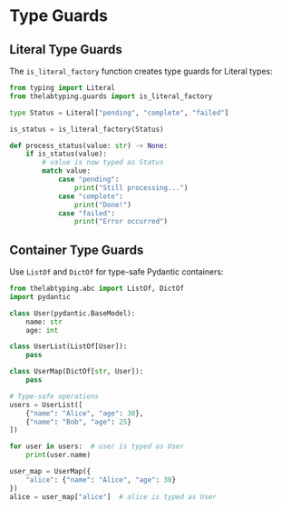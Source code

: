 # Type Guards

## Literal Type Guards

The `is_literal_factory` function creates type guards for Literal types:

```py
from typing import Literal
from thelabtyping.guards import is_literal_factory

type Status = Literal["pending", "complete", "failed"]

is_status = is_literal_factory(Status)

def process_status(value: str) -> None:
    if is_status(value):
        # value is now typed as Status
        match value:
            case "pending":
                print("Still processing...")
            case "complete":
                print("Done!")
            case "failed":
                print("Error occurred")
```

## Container Type Guards

Use `ListOf` and `DictOf` for type-safe Pydantic containers:

```py
from thelabtyping.abc import ListOf, DictOf
import pydantic

class User(pydantic.BaseModel):
    name: str
    age: int

class UserList(ListOf[User]):
    pass

class UserMap(DictOf[str, User]):
    pass

# Type-safe operations
users = UserList([
    {"name": "Alice", "age": 30},
    {"name": "Bob", "age": 25}
])

for user in users:  # user is typed as User
    print(user.name)

user_map = UserMap({
    "alice": {"name": "Alice", "age": 30}
})
alice = user_map["alice"]  # alice is typed as User
```
